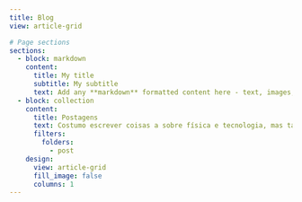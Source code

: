 ```yaml
---
title: Blog
view: article-grid

# Page sections
sections:
  - block: markdown
    content:
      title: My title
      subtitle: My subtitle
      text: Add any **markdown** formatted content here - text, images, videos, galleries - and even HTML code!
  - block: collection
    content:
      title: Postagens
      text: Costumo escrever coisas a sobre física e tecnologia, mas também escrevo algumas coisas aleatórias.
      filters:
        folders:
          - post
    design:
      view: article-grid
      fill_image: false
      columns: 1
---
```


